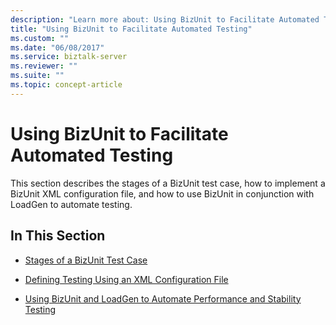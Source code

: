 ```yaml
---
description: "Learn more about: Using BizUnit to Facilitate Automated Testing"
title: "Using BizUnit to Facilitate Automated Testing"
ms.custom: ""
ms.date: "06/08/2017"
ms.service: biztalk-server
ms.reviewer: ""
ms.suite: ""
ms.topic: concept-article
---
```

# Using BizUnit to Facilitate Automated Testing
This section describes the stages of a BizUnit test case, how to implement a BizUnit XML configuration file, and how to use BizUnit in conjunction with LoadGen to automate testing.  
  
## In This Section  
  
-   [Stages of a BizUnit Test Case](../technical-guides/stages-of-a-bizunit-test-case.md)  
  
-   [Defining Testing Using an XML Configuration File](../technical-guides/defining-testing-using-an-xml-configuration-file.md)  
  
-   [Using BizUnit and LoadGen to Automate Performance and Stability Testing](../technical-guides/using-bizunit-and-loadgen-to-automate-performance-and-stability-testing.md)
